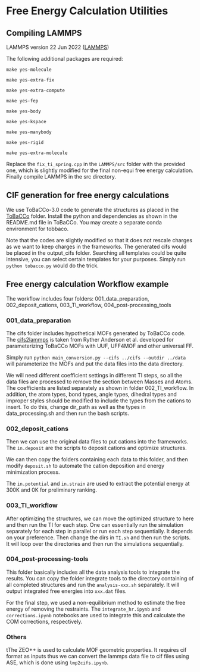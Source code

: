 # Free Energy Calculation Utilities

## Compiling LAMMPS

LAMMPS version 22 Jun 2022 ([LAMMPS](https://github.com/lammps/lammps/releases/tag/stable_23Jun2022))

The following additional packages are required:

`make yes-molecule`

`make yes-extra-fix`

`make yes-extra-compute`

`make yes-fep`

`make yes-body`

`make yes-kspace`

`make yes-manybody`

`make yes-rigid`

`make yes-extra-molecule`

Replace the `fix_ti_spring.cpp` in the `LAMMPS/src` folder with the provided one, which is slightly modified for the final non-equi free energy calculation. Finally compile LAMMPS in the src directory.

## CIF generation for free energy calculations

We use ToBaCCo-3.0 code to generate the structures as placed in the [ToBaCCo](https://github.com/tobacco-mofs/tobacco_3.0) folder. Install the python and dependencies as shown in the README.md file in ToBaCCo. You may create a separate conda environment for tobbaco.

Note that the codes are slightly modified so that it does not rescale charges as we want to keep charges in the frameworks. The generated cifs would be placed in the output_cifs folder. Searching all templates could be quite intensive, you can select certain templates for your purposes. Simply run `python tobacco.py` would do the trick.

## Free energy calculation Workflow example
The workflow includes four folders: 001_data_preparation, 002_deposit_cations, 003_TI_workflow, 004_post-processing_tools

### 001_data_preparation

The cifs folder includes hypothetical MOFs generated by ToBaCCo code. The [cifs2lammps](https://github.com/rytheranderson/cif2lammps.git) is taken from Ryther Anderson et al. developed for parameterizing ToBaCCo MOFs with UUF, UFF4MOF and other universal FF. 

Simply run `python main_conversion.py --cifs ../cifs --outdir ../data` will parameterize the MOFs and put the data files into the data directory. 

We will need different coefficient settings in different TI steps, so all the data files are processed to remove the section between Masses and Atoms. The coefficients are listed separately as shown in folder 002_TI_workflow. In addition, the atom types, bond types, angle types, dihedral types and improper styles should be modified to include the types from the cations to insert. To do this, change dir_path as well as the types in data_processing.sh and then run the bash scripts.

### 002_deposit_cations

Then we can use the original data files to put cations into the frameworks. The `in.deposit` are the scripts to deposit cations and optimize structures. 

We can then copy the folders containing each data to this folder, and then modify `deposit.sh` to automate the cation deposition and energy minimization process. 

The `in.potential` and `in.strain` are used to extract the potential energy at 300K and 0K for preliminary ranking. 

### 003_TI_workflow

After optimizing the structures, we can move the optimized structure to here and then run the TI for each step. One can essentially run the simulation separately for each step in parallel or run each step sequentially. It depends on your preference. Then change the dirs in `TI.sh` and then run the scripts. It will loop over the directories and then run the simulations sequentially. 

### 004_post-processing-tools

This folder basically includes all the data analysis tools to integrate the results. You can copy the folder integrate tools to the directory containing of all completed structures and run the `analysis-xxx.sh` separately. It will output integrated free energies into `xxx.dat` files.

For the final step, we used a non-equilibrium method to estimate the free energy of removing the restraints. The `integrate_hr.ipynb` and `corrections.ipynb` notebooks are used to integrate this and calculate the COM corrections, respectively.

### Others

tThe ZEO++ is used to calculate MOF geometric properties. It requires cif format as inputs thus we can convert the lammps data file to cif files using ASE, which is done using `lmp2cifs.ipynb`.



